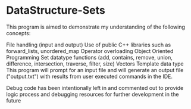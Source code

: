 # DataStructure-Sets

This program is aimed to demonstrate my understanding of the following concepts:

File handling (input and output)
Use of public C++ libraries such as forward_lists, unordered_map
Operator overloading
Object Oriented Programming
Set datatype functions (add, contains, remove, union, difference, intersection, traverse, filter, size)
Vectors
Template data type
This program will prompt for an input file and will generate an output file ("output.txt") with results from user executed commands in the IDE.

Debug code has been intentionally left in and commented out to provide logic process and debugging resources for further development in the future
